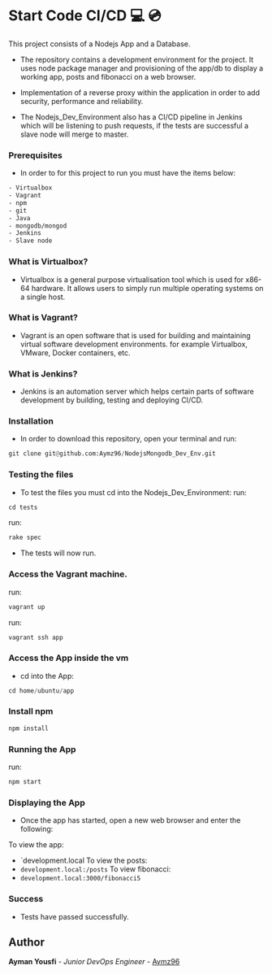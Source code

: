 # Start Code CI/CD :computer: :cd:

This project consists of a Nodejs App and a Database.

- The repository contains a development environment for the project. It uses node package manager and provisioning of the app/db to display a working app, posts and fibonacci on a web browser.

- Implementation of a reverse proxy within the application in order to add security, performance and reliability.

- The Nodejs_Dev_Environment also has a CI/CD pipeline in Jenkins which will be listening to push requests, if the tests are successful a slave node will merge to master.

### Prerequisites
- In order to for this project to run you must have the items below:

```CSS
- Virtualbox
- Vagrant
- npm
- git
- Java
- mongodb/mongod
- Jenkins
- Slave node
```

### What is Virtualbox?
- Virtualbox is a general purpose virtualisation tool which is used for x86-64 hardware. It allows users to simply run multiple operating systems on a single host.

### What is Vagrant?
- Vagrant is an open software that is used for building and maintaining virtual software development environments. for example Virtualbox, VMware, Docker containers, etc.

### What is Jenkins?
- Jenkins is an automation server which helps certain parts of software development by building, testing and deploying CI/CD.

### Installation
- In order to download this repository, open your terminal and run:

```python
git clone git@github.com:Aymz96/NodejsMongodb_Dev_Env.git
```
### Testing the files
- To test the files you must cd into the Nodejs_Dev_Environment:
run:
```python
cd tests
```
run:
```python
rake spec
```
- The tests will now run.

### Access the Vagrant machine.
run:
```python
vagrant up
```
run:
```python
vagrant ssh app
```
### Access the App inside the vm
- cd into the App:
```python
cd home/ubuntu/app
```
### Install npm
```python
npm install
```

### Running the App
run:
```python
npm start
```
### Displaying the App
- Once the app has started, open a new web browser and enter the following:

To view the app:
- `development.local
To view the posts:
- `development.local:/posts`
To view fibonacci:
- `development.local:3000/fibonacci5`

### Success
- Tests have passed successfully.

## Author
**Ayman Yousfi** - *Junior DevOps Engineer* - [Aymz96](https://github.com/Aymz96)
